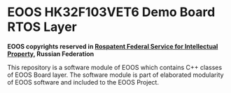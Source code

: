 # EOOS HK32F103VET6 Demo Board RTOS Layer

**EOOS copyrights reserved in [Rospatent Federal Service for Intellectual Property](https://www1.fips.ru/registers-doc-view/fips_servlet?DB=EVM&DocNumber=2017664105&TypeFile=html), Russian Federation**

This repository is a software module of EOOS which contains C++ classes of EOOS Board layer. 
The software module is part of elaborated modularity of EOOS software and included to the EOOS Project.
